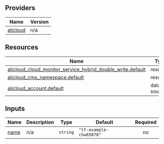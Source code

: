 <!-- BEGIN_TF_DOCS -->
## Providers

| Name | Version |
|------|---------|
| <a name="provider_alicloud"></a> [alicloud](#provider\_alicloud) | n/a |

## Resources

| Name | Type |
|------|------|
| [alicloud_cloud_monitor_service_hybrid_double_write.default](https://registry.terraform.io/providers/hashicorp/alicloud/latest/docs/resources/cloud_monitor_service_hybrid_double_write) | resource |
| [alicloud_cms_namespace.default](https://registry.terraform.io/providers/hashicorp/alicloud/latest/docs/resources/cms_namespace) | resource |
| [alicloud_account.default](https://registry.terraform.io/providers/hashicorp/alicloud/latest/docs/data-sources/account) | data source |

## Inputs

| Name | Description | Type | Default | Required |
|------|-------------|------|---------|:--------:|
| <a name="input_name"></a> [name](#input\_name) | n/a | `string` | `"tf-example-chw65878"` | no |
<!-- END_TF_DOCS -->    